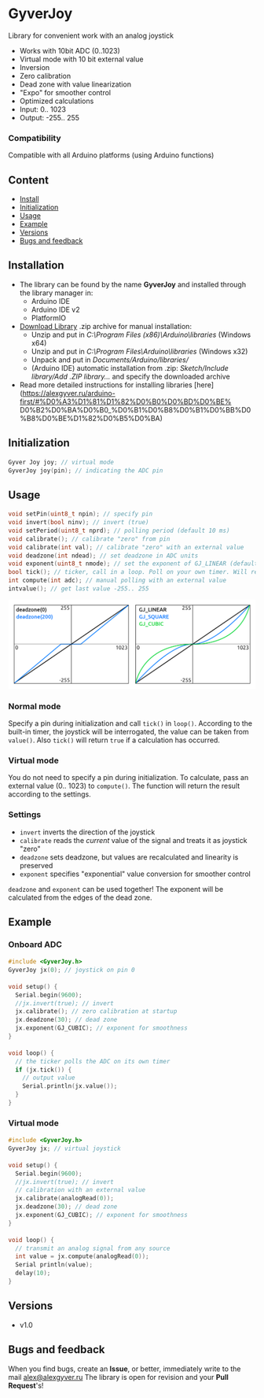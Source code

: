 # GyverJoy
Library for convenient work with an analog joystick
- Works with 10bit ADC (0..1023)
- Virtual mode with 10 bit external value
- Inversion
- Zero calibration
- Dead zone with value linearization
- "Expo" for smoother control
- Optimized calculations
- Input: 0.. 1023
- Output: -255.. 255

### Compatibility
Compatible with all Arduino platforms (using Arduino functions)

## Content
- [Install](#install)
- [Initialization](#init)
- [Usage](#usage)
- [Example](#example)
- [Versions](#versions)
- [Bugs and feedback](#feedback)

<a id="install"></a>
## Installation
- The library can be found by the name **GyverJoy** and installed through the library manager in:
    - Arduino IDE
    - Arduino IDE v2
    - PlatformIO
- [Download Library](https://github.com/GyverLibs/GyverJoy/archive/refs/heads/main.zip) .zip archive for manual installation:
    - Unzip and put in *C:\Program Files (x86)\Arduino\libraries* (Windows x64)
    - Unzip and put in *C:\Program Files\Arduino\libraries* (Windows x32)
    - Unpack and put in *Documents/Arduino/libraries/*
    - (Arduino IDE) automatic installation from .zip: *Sketch/Include library/Add .ZIP library…* and specify the downloaded archive
- Read more detailed instructions for installing libraries [here] (https://alexgyver.ru/arduino-first/#%D0%A3%D1%81%D1%82%D0%B0%D0%BD%D0%BE% D0%B2%D0%BA%D0%B0_%D0%B1%D0%B8%D0%B1%D0%BB%D0%B8%D0%BE%D1%82%D0%B5%D0%BA)

<a id="init"></a>
## Initialization
```cpp
Gyver Joy joy; // virtual mode
GyverJoy joy(pin); // indicating the ADC pin
```

<a id="usage"></a>
## Usage
```cpp
void setPin(uint8_t npin); // specify pin
void invert(bool ninv); // invert (true)
void setPeriod(uint8_t nprd); // polling period (default 10 ms)
void calibrate(); // calibrate "zero" from pin
void calibrate(int val); // calibrate "zero" with an external value
void deadzone(int ndead); // set deadzone in ADC units
void exponent(uint8_t nmode); // set the exponent of GJ_LINEAR (default), GJ_SQUARE and GJ_CUBIC or numbers 0, 1 and 2
bool tick(); // ticker, call in a loop. Poll on your own timer. Will return true after reading
int compute(int adc); // manual polling with an external value
intvalue(); // get last value -255.. 255
```
![demo](/docs/demo.png)

### Normal mode
Specify a pin during initialization and call `tick()` in `loop()`. According to the built-in timer, the joystick will
be interrogated, the value can be taken from `value()`. Also `tick()` will return `true` if a calculation has occurred.

### Virtual mode
You do not need to specify a pin during initialization. To calculate, pass an external value (0.. 1023) to `compute()`. The function will return the result according to the settings.

### Settings
- `invert` inverts the direction of the joystick
- `calibrate` reads the *current* value of the signal and treats it as joystick "zero"
- `deadzone` sets deadzone, but values ​​are recalculated and linearity is preserved
- `exponent` specifies "exponential" value conversion for smoother control

`deadzone` and `exponent` can be used together! The exponent will be calculated from the edges of the dead zone.

<a id="example"></a>
## Example
### Onboard ADC
```cpp
#include <GyverJoy.h>
GyverJoy jx(0); // joystick on pin 0

void setup() {
  Serial.begin(9600);
  //jx.invert(true); // invert
  jx.calibrate(); // zero calibration at startup
  jx.deadzone(30); // dead zone
  jx.exponent(GJ_CUBIC); // exponent for smoothness
}

void loop() {
  // the ticker polls the ADC on its own timer
  if (jx.tick()) {
    // output value
    Serial.println(jx.value());
  }
}
```

### Virtual mode
```cpp
#include <GyverJoy.h>
GyverJoy jx; // virtual joystick

void setup() {
  Serial.begin(9600);
  //jx.invert(true); // invert
  // calibration with an external value
  jx.calibrate(analogRead(0));
  jx.deadzone(30); // dead zone
  jx.exponent(GJ_CUBIC); // exponent for smoothness
}

void loop() {
  // transmit an analog signal from any source
  int value = jx.compute(analogRead(0));
  Serial println(value);
  delay(10);
}
```

<a id="versions"></a>
## Versions
- v1.0

<a id="feedback"></a>
## Bugs and feedback
When you find bugs, create an **Issue**, or better, immediately write to the mail [alex@alexgyver.ru](mailto:alex@alexgyver.ru)
The library is open for revision and your **Pull Request**'s!